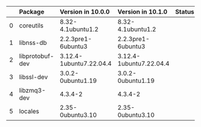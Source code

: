 <!-- markdown-link-check-disable -->

|    | Package         | Version in 10.0.0       | Version in 10.1.0       | Status   |
|---:|:----------------|:------------------------|:------------------------|:---------|
|  0 | coreutils       | 8.32-4.1ubuntu1.2       | 8.32-4.1ubuntu1.2       |          |
|  1 | libnss-db       | 2.2.3pre1-6ubuntu3      | 2.2.3pre1-6ubuntu3      |          |
|  2 | libprotobuf-dev | 3.12.4-1ubuntu7.22.04.4 | 3.12.4-1ubuntu7.22.04.4 |          |
|  3 | libssl-dev      | 3.0.2-0ubuntu1.19       | 3.0.2-0ubuntu1.19       |          |
|  4 | libzmq3-dev     | 4.3.4-2                 | 4.3.4-2                 |          |
|  5 | locales         | 2.35-0ubuntu3.10        | 2.35-0ubuntu3.10        |          |